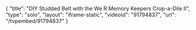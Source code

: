 {
    "title": "DIY Studded Belt with the We R Memory Keepers Crop-a-Dile II",
    "type": "solo",
    "layout": "iframe-static",
    "videoId": "91794837",
    "url": "\/tvpembed\/91794837"
}